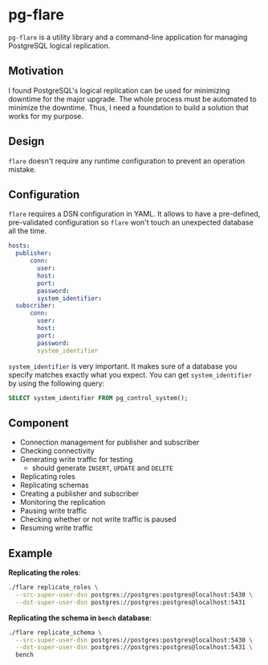 # pg-flare

`pg-flare` is a utility library and a command-line application for managing PostgreSQL logical replication.

## Motivation

I found PostgreSQL's logical replication can be used for minimizing downtime for the major upgrade. The whole process must be automated to minimize the downtime. Thus, I need a foundation to build a solution that works for my purpose.

## Design

`flare` doesn't require any runtime configuration to prevent an operation mistake.

## Configuration

`flare` requires a DSN configuration in YAML. It allows to have a pre-defined, pre-validated configuration so `flare` won't touch an unexpected database all the time.

```yaml
hosts:
  publisher:
      conn:
        user:
        host:
        port:
        password:
        system_identifier:
  subscriber:
      conn:
        user:
        host:
        port:
        password:
        system_identifier
```

`system_identifier` is very important. It makes sure of a database you specify matches exactly what you expect. You can get `system_identifier` by using the following query:

```sql
SELECT system_identifier FROM pg_control_system();
```

## Component

- Connection management for publisher and subscriber
- Checking connectivity
- Generating write traffic for testing
  - should generate `INSERT`, `UPDATE` and `DELETE`
- Replicating roles
- Replicating schemas
- Creating a publisher and subscriber
- Monitoring the replication
- Pausing write traffic
- Checking whether or not write traffic is paused
- Resuming write traffic

## Example

**Replicating the roles**:
```sh
./flare replicate_roles \
  --src-super-user-dsn postgres://postgres:postgres@localhost:5430 \
  --dst-super-user-dsn postgres://postgres:postgres@localhost:5431
```

**Replicating the schema in `bench` database**:
```sh
./flare replicate_schema \
  --src-super-user-dsn postgres://postgres:postgres@localhost:5430 \
  --dst-super-user-dsn postgres://postgres:postgres@localhost:5431 \
  bench
```
